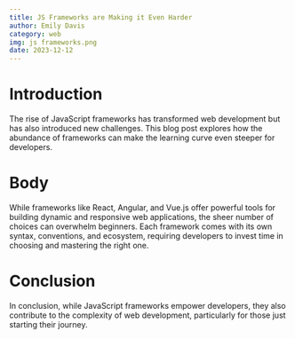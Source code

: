 ```yaml
---
title: JS Frameworks are Making it Even Harder
author: Emily Davis
category: web
img: js frameworks.png
date: 2023-12-12
---
```


# Introduction

The rise of JavaScript frameworks has transformed web development but has also introduced new challenges. This blog post explores how the abundance of frameworks can make the learning curve even steeper for developers.

# Body

While frameworks like React, Angular, and Vue.js offer powerful tools for building dynamic and responsive web applications, the sheer number of choices can overwhelm beginners. Each framework comes with its own syntax, conventions, and ecosystem, requiring developers to invest time in choosing and mastering the right one.

# Conclusion

In conclusion, while JavaScript frameworks empower developers, they also contribute to the complexity of web development, particularly for those just starting their journey.

